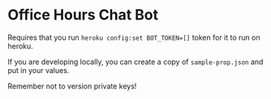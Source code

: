 # Office Hours Chat Bot

Requires that you run `heroku config:set BOT_TOKEN=[]` token for it to run on heroku.

If you are developing locally, you can create a copy of `sample-prop.json` and put in your values.

Remember not to version private keys!
